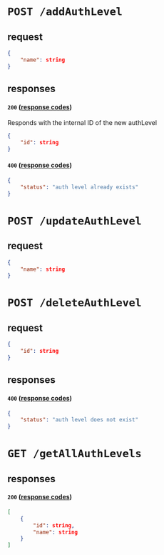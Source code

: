 # `POST /addAuthLevel`

## request

```json
{
    "name": string
}

```

## responses

#### `200` ([response codes](https://developer.mozilla.org/en-US/docs/Web/HTTP/Status#successful_responses)) 

Responds with the internal ID of the new authLevel

```json
{
    "id": string
}
```

#### `400` ([response codes](https://developer.mozilla.org/en-US/docs/Web/HTTP/Status#successful_responses)) 

```json
{
    "status": "auth level already exists"
}
```

# `POST /updateAuthLevel`

## request

```json
{
    "name": string
}

```

# `POST /deleteAuthLevel`

## request

```json
{
    "id": string
}

```

## responses

#### `400` ([response codes](https://developer.mozilla.org/en-US/docs/Web/HTTP/Status#successful_responses)) 

```json
{
    "status": "auth level does not exist"
}
```
# `GET /getAllAuthLevels`

## responses

#### `200` ([response codes](https://developer.mozilla.org/en-US/docs/Web/HTTP/Status#successful_responses)) 

```json
[
    {
        "id": string,
        "name": string
    }
]
```

